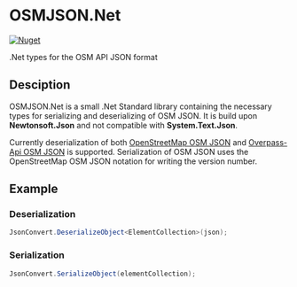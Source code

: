 # OSMJSON.Net

[![Nuget](https://img.shields.io/nuget/v/OSMJSON.Net)](https://www.nuget.org/packages/OSMJSON.Net/)

.Net types for the OSM API JSON format

## Desciption

OSMJSON.Net is a small .Net Standard library containing the necessary types for serializing and deserializing of OSM JSON. It is build upon **Newtonsoft.Json** and not compatible with **System.Text.Json**.

Currently deserialization of both [OpenStreetMap OSM JSON](https://wiki.openstreetmap.org/wiki/OSM_JSON) and [Overpass-Api OSM JSON](http://overpass-api.de/output_formats.html#json) is supported. Serialization of OSM JSON uses the OpenStreetMap OSM JSON notation for writing the version number.

## Example

### Deserialization

```csharp
JsonConvert.DeserializeObject<ElementCollection>(json);
```

### Serialization

```csharp
JsonConvert.SerializeObject(elementCollection);
```
